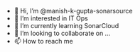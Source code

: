 - 👋 Hi, I’m @manish-k-gupta-sonarsource
- 👀 I’m interested in IT Ops
- 🌱 I’m currently learning SonarCloud
- 💞️ I’m looking to collaborate on ...
- 📫 How to reach me 

<!---
manish-k-gupta-sonarsource/manish-k-gupta-sonarsource is a ✨ special ✨ repository because its `README.md` (this file) appears on your GitHub profile.
You can click the Preview link to take a look at your changes.
--->
